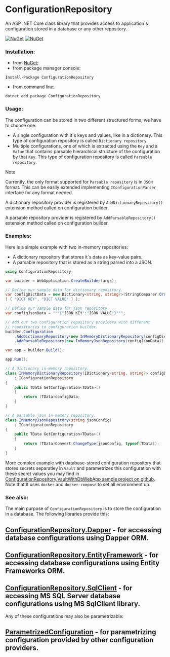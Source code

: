 # ConfigurationRepository
An ASP .NET Core class library that provides access to application\`s configuration stored in a database or any other repository.

[![NuGet](https://img.shields.io/nuget/dt/ConfigurationRepository.svg)](https://www.nuget.org/packages/ConfigurationRepository)
[![NuGet](https://img.shields.io/nuget/vpre/ConfigurationRepository.svg)](https://www.nuget.org/packages/ConfigurationRepository)

### Installation:

+ from [NuGet](https://www.nuget.org/packages/ConfigurationRepository);
+ from package manager console:
```
Install-Package ConfigurationRepository
```    
+ from command line:
```
dotnet add package ConfigurationRepository
```

### Usage:

The configuration can be stored in two different structured forms, we have to choose one:
+ A single configuration with it\`s keys and values, like in a dictionary.
This type of configuration repository is called `Dictionary repository`.
+ Multiple configurations, one of which is extracted using the `Key` and a `Value` that contains parsable hierarchical structure of the configuration by that `Key`.
This type of configuration repository is called `Parsable repository`.
> [!NOTE]
> Currently, the only format supported for `Parsable repository` is in `JSON` format. This can be easily extended implementing `IConfigurationParser` interface for any format needed.

A dictionary repository provider is registered by `AddDictionaryRepository()` extension method called on configuration builder.

A parsable repository provider is registered by `AddParsableRepository()` extension method called on configuration builder.

### Examples:

Here is a simple example with two in-memory repositories:
- A dictionary repository that stores it`s data as key-value pairs.
- A parsable repository that is stored as a string parsed into a JSON.

```csharp
using ConfigurationRepository;

var builder = WebApplication.CreateBuilder(args);

// Define our sample data for dictionary repository.
var configDictData = new Dictionary<string, string?>(StringComparer.OrdinalIgnoreCase)
{ { "DICT KEY", "DICT VALUE" } };

// Define our sample data for json repository.
var configJsonData = """{"JSON KEY":"JSON VALUE"}""";

// Add our two configuration repository providers with different
// repositories to configuration builder.
builder.Configuration
    .AddDictionaryRepository(new InMemoryDictionaryRepository(configDictData))
    .AddParsableRepository(new InMemoryJsonRepository(configJsonData));

var app = builder.Build();

app.Run();

// A dictionary in-memory repository.
class InMemoryDictionaryRepository(IDictionary<string, string?> configData)
    : IConfigurationRepository
{
    public TData GetConfiguration<TData>()
    {
        return (TData)configData;
    }
}

// A parsable json in-memory repository.
class InMemoryJsonRepository(string jsonConfig)
    : IConfigurationRepository
{
    public TData GetConfiguration<TData>()
    {
        return (TData)Convert.ChangeType(jsonConfig, typeof(TData));
    }
}
```
More complex example with database-stored configuration repository that stores secrets separatley in `Vault` and parametrizes this configuration with these secret values you may find in [ConfigurationRepository.VaultWithDbWebApp sample project on github](https://github.com/TimurRybakov/ConfigurationRepository/tree/master/samples/ConfigurationRepository.VaultWithDbWebApp).
Note that It uses `docker` and `docker-compose` to set all environment up.

### See also:

The main purpose of `ConfigurationRepository` is to store the configuration in a database. The following libraries provide this:
## [ConfigurationRepository.Dapper](https://github.com/TimurRybakov/ConfigurationRepository/tree/master/src/ConfigurationRepository.Dapper) - for accessing database configurations using Dapper ORM.

## [ConfigurationRepository.EntityFramework](https://github.com/TimurRybakov/ConfigurationRepository/tree/master/src/ConfigurationRepository.EntityFramework) - for accessing database configurations using Entity Frameworks ORM.

## [ConfigurationRepository.SqlClient](https://github.com/TimurRybakov/ConfigurationRepository/tree/master/src/ConfigurationRepository.SqlClient) - for accessing MS SQL Server database configurations using MS SqlClient library.

Any of these configurations may also be parametrizable:
## [ParametrizedConfiguration](https://github.com/TimurRybakov/ConfigurationRepository/tree/master/src/ParametrizedConfiguration) - for parametrizing configuration provided by other configuration providers.
